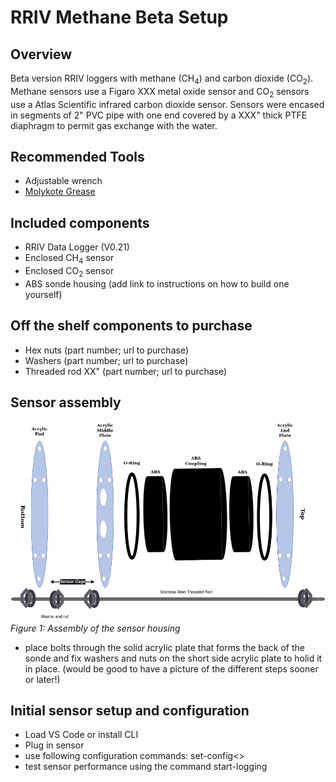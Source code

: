 
# RRIV Methane Beta Setup
## Overview
Beta version RRIV loggers with methane (CH<sub>4</sub>) and carbon dioxide (CO<sub>2</sub>). Methane sensors use a Figaro XXX metal oxide sensor and CO<sub>2</sub> sensors use a Atlas Scientific infrared carbon dioxide sensor. Sensors were encased in segments of 2" PVC pipe with one end covered by a XXX" thick PTFE diaphragm to permit gas exchange with the water.

## Recommended Tools
* Adjustable wrench
* [Molykote Grease](https://www.dupont.com/molykote.html)

## Included components
* RRIV Data Logger (V0.21)
* Enclosed CH<sub>4</sub> sensor
* Enclosed CO<sub>2</sub> sensor
* ABS sonde housing (add link to instructions on how to build one yourself)

## Off the shelf components to purchase
* Hex nuts (part number; url to purchase)
* Washers (part number; url to purchase)
* Threaded rod XX" (part number; url to purchase)

## Sensor assembly
![Figure 1: Assembly of the sensor housing](graphics/caseAssembly.png "Figure 1: Assembly of the sensor housing")
*Figure 1: Assembly of the sensor housing*

* place bolts through the solid acrylic plate that forms the back of the sonde and fix washers and nuts on the short side acrylic plate to holid it in place. (would be good to have a picture of the different steps sooner or later!)

## Initial sensor setup and configuration
* Load VS Code or install CLI
* Plug in sensor
* use following configuration commands: set-config<>
* test sensor performance using the command start-logging
